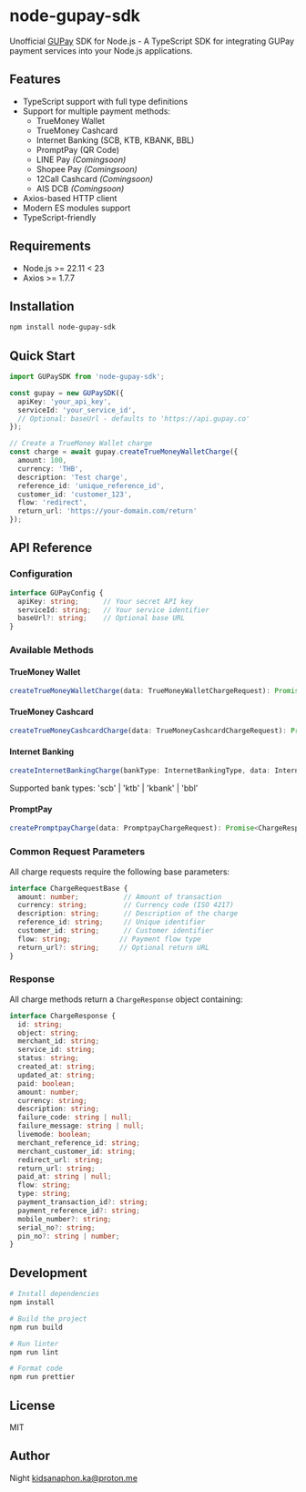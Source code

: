# node-gupay-sdk

Unofficial [GUPay](https://gupay.co/) SDK for Node.js - A TypeScript SDK for integrating GUPay payment services into your Node.js applications.

## Features

- TypeScript support with full type definitions
- Support for multiple payment methods:
  - TrueMoney Wallet
  - TrueMoney Cashcard
  - Internet Banking (SCB, KTB, KBANK, BBL)
  - PromptPay (QR Code)
  - LINE Pay *(Comingsoon)*
  - Shopee Pay *(Comingsoon)*
  - 12Call Cashcard *(Comingsoon)*
  - AIS DCB *(Comingsoon)*
- Axios-based HTTP client
- Modern ES modules support
- TypeScript-friendly

## Requirements

- Node.js >= 22.11 < 23
- Axios >= 1.7.7

## Installation

```bash
npm install node-gupay-sdk
```

## Quick Start

```typescript
import GUPaySDK from 'node-gupay-sdk';

const gupay = new GUPaySDK({
  apiKey: 'your_api_key',
  serviceId: 'your_service_id',
  // Optional: baseUrl - defaults to 'https://api.gupay.co'
});

// Create a TrueMoney Wallet charge
const charge = await gupay.createTrueMoneyWalletCharge({
  amount: 100,
  currency: 'THB',
  description: 'Test charge',
  reference_id: 'unique_reference_id',
  customer_id: 'customer_123',
  flow: 'redirect',
  return_url: 'https://your-domain.com/return'
});
```

## API Reference

### Configuration

```typescript
interface GUPayConfig {
  apiKey: string;      // Your secret API key
  serviceId: string;   // Your service identifier
  baseUrl?: string;    // Optional base URL
}
```

### Available Methods

#### TrueMoney Wallet
```typescript
createTrueMoneyWalletCharge(data: TrueMoneyWalletChargeRequest): Promise<ChargeResponse>
```

#### TrueMoney Cashcard
```typescript
createTrueMoneyCashcardCharge(data: TrueMoneyCashcardChargeRequest): Promise<ChargeResponse>
```

#### Internet Banking
```typescript
createInternetBankingCharge(bankType: InternetBankingType, data: InternetBankingChargeRequest): Promise<ChargeResponse>
```

Supported bank types: 'scb' | 'ktb' | 'kbank' | 'bbl'

#### PromptPay
```typescript
createPromptpayCharge(data: PromptpayChargeRequest): Promise<ChargeResponse>
```

### Common Request Parameters

All charge requests require the following base parameters:

```typescript
interface ChargeRequestBase {
  amount: number;           // Amount of transaction
  currency: string;         // Currency code (ISO 4217)
  description: string;      // Description of the charge
  reference_id: string;     // Unique identifier
  customer_id: string;      // Customer identifier
  flow: string;            // Payment flow type
  return_url?: string;     // Optional return URL
}
```

### Response

All charge methods return a `ChargeResponse` object containing:

```typescript
interface ChargeResponse {
  id: string;
  object: string;
  merchant_id: string;
  service_id: string;
  status: string;
  created_at: string;
  updated_at: string;
  paid: boolean;
  amount: number;
  currency: string;
  description: string;
  failure_code: string | null;
  failure_message: string | null;
  livemode: boolean;
  merchant_reference_id: string;
  merchant_customer_id: string;
  redirect_url: string;
  return_url: string;
  paid_at: string | null;
  flow: string;
  type: string;
  payment_transaction_id?: string;
  payment_reference_id?: string;
  mobile_number?: string;
  serial_no?: string;
  pin_no?: string | number;
}
```

## Development

```bash
# Install dependencies
npm install

# Build the project
npm run build

# Run linter
npm run lint

# Format code
npm run prettier
```

## License

MIT

## Author

Night <kidsanaphon.ka@proton.me>
